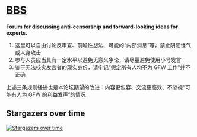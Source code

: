 # [BBS](https://github.com/XTLS/BBS/issues)

**Forum for discussing anti-censorship and forward-looking ideas for experts.**

1. 这里可以自由讨论反审查、前瞻性想法、可能的“内部消息”等，禁止阴阳怪气或人身攻击
2. 参与人员应当具有一定水平以避免无意义争论，请尽量避免使用小号发言
3. 鉴于无法核实发言者的现实身份，请牢记“假定所有人均不为 GFW 工作”并不正确

上述三条规则~~怪谈~~也是本论坛期望的改进：内容更包容、交流更高效、不忽视“可能有人为 GFW 的利益发声”的情况

## Stargazers over time

[![Stargazers over time](https://starchart.cc/XTLS/BBS.svg)](https://starchart.cc/XTLS/BBS)
